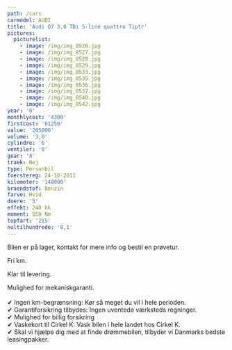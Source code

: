 ```yaml
---
path: /cars
carmodel: AUDI
title: 'Audi Q7 3,0 TDi S-line quattro Tiptr'
pictures:
  picturelist:
    - image: /img/img_8526.jpg
    - image: /img/img_8527.jpg
    - image: /img/img_8528.jpg
    - image: /img/img_8529.jpg
    - image: /img/img_8533.jpg
    - image: /img/img_8535.jpg
    - image: /img/img_8536.jpg
    - image: /img/img_8537.jpg
    - image: /img/img_8540.jpg
    - image: /img/img_8542.jpg
year: '0'
monthlycost: '4300'
firstcost: '61250'
value: '205000'
volume: '3,0'
cylindre: '6'
ventiler: '0'
gear: '8'
traek: Nej
type: Personbil
foerstereg: 24-10-2011
kilometer: '148000'
braendstof: Benzin
farve: Hvid
doere: '5'
effekt: 240 hk
moment: 550 Nm
topfart: '215'
nultilhundrede: '8,1'
---
```

Bilen er på lager, kontakt for mere info og bestil en prøvetur.

Fri km.

Klar til levering.

Mulighed for mekaniskgaranti.\
\
✔ Ingen km-begrænsning: Kør så meget du vil i hele perioden.\
✔ Garantiforsikring tilbydes: Ingen uventede værksteds regninger.\
✔ Mulighed for billig forsikring \
✔ Vaskekort til Cirkel K: Vask bilen i hele landet hos Cirkel K.\
✔ Skal vi hjælpe dig med at finde drømmebilen, tilbyder vi Danmarks bedste leasingpakker.
